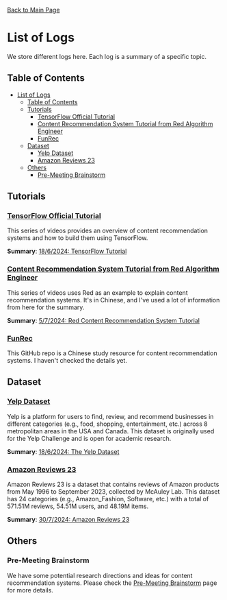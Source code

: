 [Back to Main Page](../README.md)

# List of Logs
We store different logs here. Each log is a summary of a specific topic.

## Table of Contents
- [List of Logs](#list-of-logs)
  - [Table of Contents](#table-of-contents)
  - [Tutorials](#tutorials)
    - [TensorFlow Official Tutorial](#tensorflow-official-tutorial)
    - [Content Recommendation System Tutorial from Red Algorithm Engineer](#content-recommendation-system-tutorial-from-red-algorithm-engineer)
    - [FunRec](#funrec)
  - [Dataset](#dataset)
    - [Yelp Dataset](#yelp-dataset)
    - [Amazon Reviews 23](#amazon-reviews-23)
  - [Others](#others)
    - [Pre-Meeting Brainstorm](#pre-meeting-brainstorm)

## Tutorials
### [TensorFlow Official Tutorial](https://www.youtube.com/watch?v=BthUPVwA59s&list=PLQY2H8rRoyvy2MiyUBz5RWZr5MPFkV3qz&index=2)
This series of videos provides an overview of content recommendation systems and how to build them using TensorFlow.

**Summary**: [18/6/2024: TensorFlow Tutorial](./tensorflow_tutorial.md)

### [Content Recommendation System Tutorial from Red Algorithm Engineer](https://youtu.be/5dTOPen28ts?si=qhYBTACSpeeFZXqk)
This series of videos uses Red as an example to explain content recommendation systems. It's in Chinese, and I've used a lot of information from here for the summary.

**Summary**: [5/7/2024: Red Content Recommendation System Tutorial](./RedRS_tutorial.md)

### [FunRec](https://github.com/datawhalechina/fun-rec?tab=readme-ov-file)
This GitHub repo is a Chinese study resource for content recommendation systems. I haven't checked the details yet.

## Dataset
### [Yelp Dataset](https://www.yelp.com/dataset/documentation/main)
Yelp is a platform for users to find, review, and recommend businesses in different categories (e.g., food, shopping, entertainment, etc.) across 8 metropolitan areas in the USA and Canada. This dataset is originally used for the Yelp Challenge and is open for academic research.

**Summary**: [18/6/2024: The Yelp Dataset](./dataset/yelp.md)

### [Amazon Reviews 23](https://amazon-reviews-2023.github.io/)
Amazon Reviews 23 is a dataset that contains reviews of Amazon products from May 1996 to September 2023, collected by McAuley Lab. This dataset has 24 categories (e.g., Amazon_Fashion, Software, etc.) with a total of 571.51M reviews, 54.51M users, and 48.19M items.

**Summary**: [30/7/2024: Amazon Reviews 23](./dataset/Amazon2023.md)

## Others
### Pre-Meeting Brainstorm
We have some potential research directions and ideas for content recommendation systems. Please check the [Pre-Meeting Brainstorm](./pre-meeting_brainstorm.md) page for more details.
